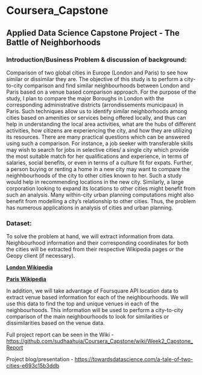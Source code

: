 # Coursera_Capstone
## Applied Data Science Capstone Project - The Battle of Neighborhoods

### Introduction/Business Problem & discussion of background:

Comparison of two global cities in Europe (London and Paris) to see how similar or dissimilar they are. The objective of this study is to perform a city-to-city comparison and find similar neighbourhoods between London and Paris based on a venue based comparison approach. For the purpose of the study, I plan to compare the major Boroughs in London with the corresponding administrative districts (arrondissements municipaux) in Paris. Such techniques allow us to identify similar neighborhoods among cities based on amenities or services being offered locally, and thus can help in understanding the local area activities, what are the hubs of different activities, how citizens are experiencing the city, and how they are utilizing its resources. There are many practical questions which can be answered using such a comparison. For instance, a job seeker with transferable skills may wish to search for jobs in selective cities/ a single city which provide the most suitable match for her qualifications and experience, in terms of salaries, social benefits, or even in terms of a culture fit for expats. Further, a person buying or renting a home in a new city may want to compare the neighhbourhoods of the city to other cities known to her. Such a study would help in recommending locations in the new city. Similarly, a large corporation looking to expand its locations to other cities might benefit from such an analysis. Many within-city urban planning computations might also benefit from modelling a city’s relationship to other cities. Thus, the problem has numerous applications in analysis of cities and urban planning.

### Dataset:

To solve the problem at hand, we will extract information from data. Neighbourhood information and their corresponding coordinates for both the cities will be extracted from their respective Wikipedia pages or the Geopy client (if necessary).
      
__[London Wikipedia](https://en.wikipedia.org/wiki/List_of_London_boroughs)__ 

__[Paris Wikipedia](https://en.wikipedia.org/wiki/Arrondissements_of_Paris)__ 

In addition, we will take advantage of Foursquare API location data to extract venue based information for each of the neighbourhoods.  We will use this data to find the top and unique venues in each of the neighbourhoods. This information will be used to perform a city-to-city comparison of the main neighbourhoods to look for similarities or dissimilarities based on the venue data.


Full project report can be seen in the Wiki -
https://github.com/sudhaahuja/Coursera_Capstone/wiki/Week2_Capstone_Report

Project blog/presentation -
https://towardsdatascience.com/a-tale-of-two-cities-e693c15b3ddb